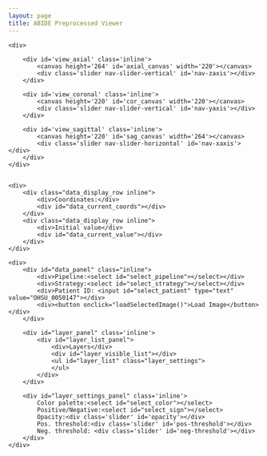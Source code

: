 ```yaml
---
layout: page
title: ABIDE Preprocessed Viewer
---
```

          
<link href="stylesheets/style.css" media="screen" rel="stylesheet" type="text/css" />
<link href="//netdna.bootstrapcdn.com/font-awesome/3.2.1/css/font-awesome.css" rel="stylesheet">
<script src="javascripts/panzoom.js" type="text/javascript"></script>
<script src="javascripts/jquery.min.js" type="text/javascript"></script>
<script src="javascripts/xtk.js" type="text/javascript"></script>
<script src="javascripts/jquery-ui.min.js" type="text/javascript"></script>
<script src="javascripts/bootstrap.min.js" type="text/javascript"></script>
<script src="javascripts/rainbow.js" type="text/javascript"></script>
<script src="javascripts/sylvester.js" type="text/javascript"></script>
<script src="javascripts/amplify.min.js" type="text/javascript"></script>
<script src="javascripts/viewer.js" type="text/javascript"></script>
<script src="javascripts/app.js" type="text/javascript"></script>

<div class='container'>

	<div>

		<div id='view_axial' class='inline'>
			<canvas height='264' id='axial_canvas' width='220'></canvas>
			<div class='slider nav-slider-vertical' id='nav-zaxis'></div>
		</div>

		<div id='view_coronal' class='inline'>
			<canvas height='220' id='cor_canvas' width='220'></canvas>
			<div class='slider nav-slider-vertical' id='nav-yaxis'></div>
		</div>

		<div id='view_sagittal' class='inline'>
			<canvas height='220' id='sag_canvas' width='264'></canvas>
			<div class='slider nav-slider-horizontal' id='nav-xaxis'></div>
		</div>
	</div>


	<div>
		<div class="data_display_row inline">
			<div>Coordinates:</div>
			<div id="data_current_coords"></div>
		</div>
		<div class="data_display_row inline">
			<div>Initial value</div>
			<div id="data_current_value"></div>
		</div>
	</div>

	<div>
		<div id="data_panel" class="inline">
			<div>Pipeline:<select id="select_pipeline"></select></div>
			<div>Strategy:<select id="select_strategy"></select></div>
			<div>Patient ID: <input id="select_patient" type="text" value="OHSU_0050147"></div>
			<div><button onclick="loadSelectedImage()">Load Image</button></div>
		</div>

		<div id="layer_panel" class='inline'>
			<div id="layer_list_panel">
				<div>Layers</div>
				<div id="layer_visible_list"></div>
				<ul id="layer_list" class="layer_settings">
				</ul>
			</div>
		</div>

		<div id="layer_settings_panel" class='inline'>
			Color palette:<select id="select_color"></select>
			Positive/Negative:<select id="select_sign"></select>
			Opacity:<div class='slider' id='opacity'></div>
			Pos. threshold:<div class='slider' id='pos-threshold'></div>
			Neg. threshold: <div class='slider' id='neg-threshold'></div>
		</div>
	</div>

</div>